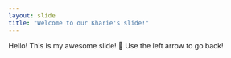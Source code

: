 ```yaml
---
layout: slide
title: "Welcome to our Kharie's slide!"
---
```

Hello! This is my awesome slide! :tada:
Use the left arrow to go back!
